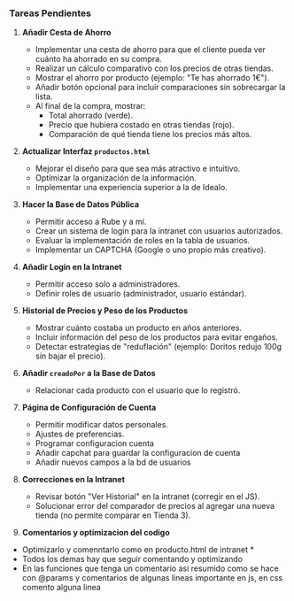### Tareas Pendientes

1. **Añadir Cesta de Ahorro**
   - Implementar una cesta de ahorro para que el cliente pueda ver cuánto ha ahorrado en su compra.
   - Realizar un cálculo comparativo con los precios de otras tiendas.
   - Mostrar el ahorro por producto (ejemplo: "Te has ahorrado 1€").
   - Añadir botón opcional para incluir comparaciones sin sobrecargar la lista.
   - Al final de la compra, mostrar:
     - Total ahorrado (verde).
     - Precio que hubiera costado en otras tiendas (rojo).
     - Comparación de qué tienda tiene los precios más altos.

2. **Actualizar Interfaz `productos.html`**
   - Mejorar el diseño para que sea más atractivo e intuitivo.
   - Optimizar la organización de la información.
   - Implementar una experiencia superior a la de Idealo.

3. **Hacer la Base de Datos Pública**
   - Permitir acceso a Rube y a mí.
   - Crear un sistema de login para la intranet con usuarios autorizados.
   - Evaluar la implementación de roles en la tabla de usuarios.
   - Implementar un CAPTCHA (Google o uno propio más creativo).

4. **Añadir Login en la Intranet**
   - Permitir acceso solo a administradores.
   - Definir roles de usuario (administrador, usuario estándar).

6. **Historial de Precios y Peso de los Productos**
   - Mostrar cuánto costaba un producto en años anteriores.
   - Incluir información del peso de los productos para evitar engaños.
   - Detectar estrategias de "reduflación" (ejemplo: Doritos redujo 100g sin bajar el precio).

7. **Añadir `creadoPor` a la Base de Datos**
   - Relacionar cada producto con el usuario que lo registró.

8. **Página de Configuración de Cuenta**
   - Permitir modificar datos personales.
   - Ajustes de preferencias.
   - Programar configuracion cuenta
   - Añadir capchat para guardar la configuracion de cuenta
   - Añadir nuevos campos a la bd de usuarios

9. **Correcciones en la Intranet**
   - Revisar botón "Ver Historial" en la intranet (corregir en el JS).
   - Solucionar error del comparador de precios al agregar una nueva tienda (no permite comparar en Tienda 3).

10. **Comentarios y optimizacion del codigo**
   - Optimizarlo y comenntarlo como en producto.html de intranet
      *
   - Todos los demas hay que seguir comentando y optimizando
   - En las funciones que tenga un comentario asi resumido como se hace con @params y comentarios de algunas lineas importante en js, en css comento alguna linea